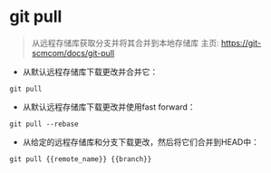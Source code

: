 # git pull

> 从远程存储库获取分支并将其合并到本地存储库
> 主页: <https://git-scmcom/docs/git-pull>

- 从默认远程存储库下载更改并合并它：

`git pull`

- 从默认远程存储库下载更改并使用fast forward：

`git pull --rebase`

- 从给定的远程存储库和分支下载更改，然后将它们合并到HEAD中：

`git pull {{remote_name}} {{branch}}`

[#]: contributors: ([CL])